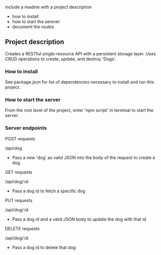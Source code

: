 include a readme with a project description
  * how to install
  * how to start the serever
  * document the routes

## Project description

Creates a RESTful single-resource API with a persistent storage layer. Uses CRUD operations to create, update, and destroy 'Dogs'.

### How to install

See package.json for list of dependencies necessary to install and run this project.

### How to start the server

From the root level of the project, enter 'npm script' in terminal to start the server.

### Server endpoints

POST requests

/api/dog

* Pass a new 'dog' as valid JSON into the body of the request to create a dog

GET requests

/api/dog/:id

* Pass a dog id to fetch a specific dog

PUT requests

/api/dog/:id

* Pass a dog id and a valid JSON body to update the dog with that id

DELETE requests

/api/dog/:id

* Pass a dog id to delete that dog

